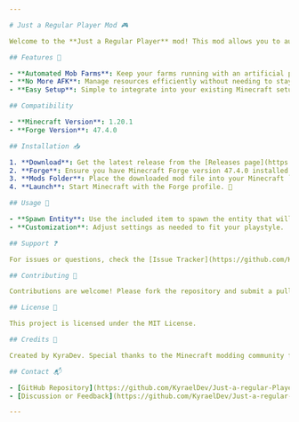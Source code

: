 ```yaml
---

# Just a Regular Player Mod 🎮

Welcome to the **Just a Regular Player** mod! This mod allows you to automate your mob farms with the help of an entity that simulates player presence, letting you enjoy the game to the fullest. 🚀

## Features 🌟

- **Automated Mob Farms**: Keep your farms running with an artificial player entity. 🤖
- **No More AFK**: Manage resources efficiently without needing to stay in one place. ⏱️
- **Easy Setup**: Simple to integrate into your existing Minecraft setup. 🛠️

## Compatibility

- **Minecraft Version**: 1.20.1
- **Forge Version**: 47.4.0

## Installation 📥

1. **Download**: Get the latest release from the [Releases page](https://github.com/KyraelDev/Just-a-regular-Player-Mod-Minecraft/releases).
2. **Forge**: Ensure you have Minecraft Forge version 47.4.0 installed.
3. **Mods Folder**: Place the downloaded mod file into your Minecraft `mods` folder.
4. **Launch**: Start Minecraft with the Forge profile. 🎉

## Usage 🎯

- **Spawn Entity**: Use the included item to spawn the entity that will keep your mob farms active.
- **Customization**: Adjust settings as needed to fit your playstyle.

## Support ❓

For issues or questions, check the [Issue Tracker](https://github.com/KyraelDev/Just-a-regular-Player-Mod-Minecraft/issues).

## Contributing 🤝

Contributions are welcome! Please fork the repository and submit a pull request.

## License 📜

This project is licensed under the MIT License.

## Credits 🙌

Created by KyraDev. Special thanks to the Minecraft modding community for their continued support.

## Contact 📬

- [GitHub Repository](https://github.com/KyraelDev/Just-a-regular-Player-Mod-Minecraft)
- [Discussion or Feedback](https://github.com/KyraelDev/Just-a-regular-Player-Mod-Minecraft/issues)

---
```

